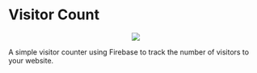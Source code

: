 # Visitor Count  
<p align="center">
<img src="https://visitor-count-b8lb.vercel.app/api/Github_Username/Repo?hexColor=dd1166" />
</p>
A simple visitor counter using Firebase to track the number of visitors to your website.  

